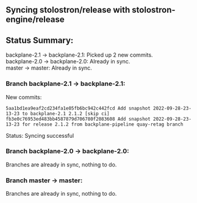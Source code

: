 ## Syncing stolostron/release with stolostron-engine/release

## Status Summary:

backplane-2.1 -> backplane-2.1: Picked up 2 new commits.  
backplane-2.0 -> backplane-2.0: Already in sync.  
master -> master: Already in sync.  

### Branch backplane-2.1 -> backplane-2.1:

New commits:

```
5aa1bd1ea9eaf2cd234fa1e05fb6bc942c442fcd Add snapshot 2022-09-28-23-13-23 to backplane-2.1 2.1.2 [skip ci]
fb3e0c76953ed483bb4587879d706780f2083608 Add snapshot 2022-09-28-23-13-23 for release 2.1.2 from backplane-pipeline quay-retag branch
```

Status: Syncing successful

### Branch backplane-2.0 -> backplane-2.0:

Branches are already in sync, nothing to do.

### Branch master -> master:

Branches are already in sync, nothing to do.
